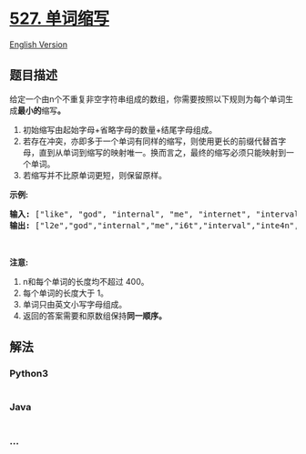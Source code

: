 # [527. 单词缩写](https://leetcode-cn.com/problems/word-abbreviation)

[English Version](/solution/0500-0599/0527.Word%20Abbreviation/README_EN.md)

## 题目描述

<!-- 这里写题目描述 -->

<p>给定一个由n个不重复非空字符串组成的数组，你需要按照以下规则为每个单词生成<strong>最小的</strong>缩写<strong>。</strong></p>

<ol>
	<li>初始缩写由起始字母+省略字母的数量+结尾字母组成。</li>
	<li>若存在冲突，亦即多于一个单词有同样的缩写，则使用更长的前缀代替首字母，直到从单词到缩写的映射唯一。换而言之，最终的缩写必须只能映射到一个单词。</li>
	<li>若缩写并不比原单词更短，则保留原样。</li>
</ol>

<p><strong>示例:</strong></p>

<pre><strong>输入:</strong> [&quot;like&quot;, &quot;god&quot;, &quot;internal&quot;, &quot;me&quot;, &quot;internet&quot;, &quot;interval&quot;, &quot;intension&quot;, &quot;face&quot;, &quot;intrusion&quot;]
<strong>输出:</strong> [&quot;l2e&quot;,&quot;god&quot;,&quot;internal&quot;,&quot;me&quot;,&quot;i6t&quot;,&quot;interval&quot;,&quot;inte4n&quot;,&quot;f2e&quot;,&quot;intr4n&quot;]
</pre>

<p>&nbsp;</p>

<p><strong>注意:</strong></p>

<ol>
	<li>n和每个单词的长度均不超过 400。</li>
	<li>每个单词的长度大于 1。</li>
	<li>单词只由英文小写字母组成。</li>
	<li>返回的答案需要和原数组保持<strong>同一顺序。</strong></li>
</ol>


## 解法

<!-- 这里可写通用的实现逻辑 -->

<!-- tabs:start -->

### **Python3**

<!-- 这里可写当前语言的特殊实现逻辑 -->

```python

```

### **Java**

<!-- 这里可写当前语言的特殊实现逻辑 -->

```java

```

### **...**

```

```

<!-- tabs:end -->
